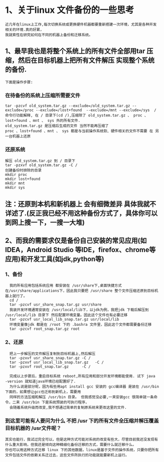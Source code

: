 # 1、关于linux 文件备份的一些思考 
    近几年在linux上工作,每次切换系统或更换硬件机器都要重新搭建一次环境，尤其是各种开发相关的环境.真的好累，
    我就索性在研究如何在不同的机器上备份和迁移系统。
## 1、最早我也是将整个系统上的所有文件全部用tar 压缩，然后在目标机器上把所有文件解压 实现整个系统的备份.
    下面是操作步骤:
### 在待备份的系统上压缩所需要文件
    tar -pzcvf old_system.tar.gz --exclude=/old_system.tar.gz --exclude=/proc --exclude=/lost+found  --exclude=/mnt --exclude=/sys  /
    命令行功能解释, 在 / 目录下(cd /),压缩除了 old_system.tar.gz 、 proc 、lost+found 、mnt 、 sys 外的所有文件.
    old_system.tar.gz 是压缩后生成的文件 当然不能再压缩了
    proc 、lost+found 、mnt 、 sys 都是与当前操作系统软、硬件相关的文件不需要 在 另一台机器上还原
### 还原系统
    解压 old_system.tar.gz 到 / 目录下
    tar -pzxvf old_system.tar.gz -C /
    创建备份时排除的目录
    mkdir proc
    mkdir lost+found
    mkdir mnt
    mkdir sys
## 注：还原到本机和新机器上 会有细微差异 具体我就不详述了.(反正我已经不用这种备份方式了，具体你可以到网上搜一下，一搜一大堆)

## 2、而我的需要求仅是备份自己安装的常见应用(如IDEA，Android Studio 等IDE，firefox、chrome等应用)和开发工具(如jdk,python等)
### 1、备份
      我的所有应用包括系统应用 都安装在 /usr/share下,桌面快捷方式 在/usr/share/applications下，因此我只要把 /usr/share 整个文件压缩还原到目标机器上就行了。
      cd /
      tar -pzcvf usr_share_snap.tar.gz usr/share
      我装开发环境通常安装在 /usr/local/lib下，以jdk为例，我把jdk 下载后解压到 /usr/local/lib 目录下 然后配置环境变量。因此这个文件也有必要迁移
      tar -pzcvf usr_local_lib_snap.tar.gz usr/local/lib
      环境变量像jdk 都是在 /root 下的 .bashra 文件里，因此这个文件都需要备份迁移
      tar -pzcvf root_snap.tar.gz root
### 2、还原
      把上一步解压的文件解压复制到目标机器上,然后解压
      tar -pzxvf usr_share_snap.tar.gz -C /
      tar -pzxvf usr_local_lib_snap.tar.gz   -C /
      tar -pzxvf root_snap.tar.gz      -C /
      
      完成以上步骤后，重启目标系统 reboot,所有应用和部分开发环境都能使用. 试下 java -version 就知道java环境已经配置好了.
      为什么说是部分呢，因为有些用apt install gcc 安装的 gcc编译器 是装在 /usr/bin 下面的，如果想让gcc也迁称到新机上，需要用
      同样的方法压缩和解压 /usr/bin 目录。 但我感觉没必要,一来安装gcc 很简单就一条命令，二来 /usr/bin 下是系统预装的可执行程序，
      会随着系统升级而改变,我不想通过简单的复制原系统来更改这里的文件.
      
### 到这里可能有人要问为什么 不把 /usr 下的所有文件全压缩并解压覆盖目标机器的 /usr文件呢？
    其实也能行，我试过完全可以，但是这种方式可能对系统的改变有些大，尽管目前我还没发现有什么重大影响，但我还是倾向这种精细化备份迁移的方式，需要什么就迁移什么。
    你也可以用这种方式迁移 linux 下的其他数据，linux是基于文件的操作系统，只要你把所有文件包括文件的依赖关系迁过去，这些文件所执行的功能就能要新机上运行。
